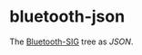 # bluetooth-json

The [Bluetooth-SIG](https://bitbucket.org/bluetooth-SIG/public/src/main/) tree as *JSON*.
